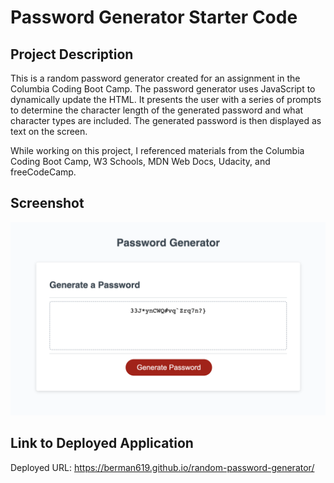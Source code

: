 # Password Generator Starter Code

## Project Description
This is a random password generator created for an assignment in the Columbia Coding Boot Camp. The password generator uses JavaScript to dynamically update the HTML. It presents the user with a series of prompts to determine the character length of the generated password and what character types are included. The generated password is then displayed as text on the screen. 

While working on this project, I referenced materials from the Columbia Coding Boot Camp, W3 Schools, MDN Web Docs, Udacity, and freeCodeCamp. 

## Screenshot

![screenshot](https://github.com/berman619/images-repo/blob/main/Screen%20Shot%202023-02-20%20at%205.48.11%20PM.png?raw=true)

## Link to Deployed Application

Deployed URL: https://berman619.github.io/random-password-generator/